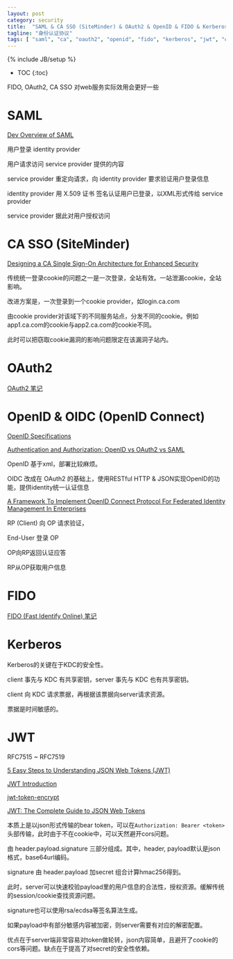 ```yaml
---
layout: post
category: security
title:  "SAML & CA SSO (SiteMinder) & OAuth2 & OpenID & FIDO & Kerberos & JWT & OIDC(OpenID Connect)"
tagline: "身份认证协议"
tags: [ "saml", "ca", "oauth2", "openid", "fido", "kerberos", "jwt", "oidc" ] 
---
```

{% include JB/setup %}

* TOC
{:toc}

FIDO, OAuth2, CA SSO 对web服务实际效用会更好一些

# SAML

[Dev Overview of SAML](https://developers.onelogin.com/saml)

用户登录 identity provider

用户请求访问 service provider 提供的内容

service provider 重定向请求，向 identity provider 要求验证用户登录信息

identity provider 用 X.509 证书 签名认证用户已登录，以XML形式传给 service provider

service provider 据此对用户授权访问

# CA SSO (SiteMinder)

[Designing a CA Single Sign-On Architecture for Enhanced Security](https://acclaimconsulting.com/wp-content/uploads/2015/02/designing-a-ca-sso-architecture-for-enhanced-security.pdf)

传统统一登录cookie的问题之一是一次登录，全站有效。一站泄漏cookie，全站影响。

改进方案是，一次登录到一个cookie provider，如login.ca.com

由cookie provider对该域下的不同服务站点，分发不同的cookie。例如app1.ca.com的cookie与app2.ca.com的cookie不同。

此时可以把窃取cookie漏洞的影响问题限定在该漏洞子站内。

# OAuth2 

[OAuth2 笔记](https://abbypan.github.io/2016/06/03/oauth2)

# OpenID & OIDC (OpenID Connect)

[OpenID Specifications](http://openid.net/developers/specs/)

[Authentication and Authorization: OpenID vs OAuth2 vs SAML](https://spin.atomicobject.com/2016/05/30/openid-oauth-saml/)

OpenID 基于xml，部署比较麻烦。

OIDC 改成在 OAuth2 的基础上，使用RESTful HTTP & JSON实现OpenID的功能，提供identity统一认证信息

[A Framework To Implement OpenID Connect Protocol For Federated Identity Management In Enterprises](http://www.diva-portal.org/smash/get/diva2:1121361/FULLTEXT01.pdf)

RP (Client) 向 OP 请求验证，

End-User 登录 OP

OP向RP返回认证应答

RP从OP获取用户信息

# FIDO

[FIDO (Fast Identify Online) 笔记](https://abbypan.github.io/2015/11/15/fido-pay)

# Kerberos

Kerberos的关键在于KDC的安全性。

client 事先与 KDC 有共享密钥，server 事先与 KDC 也有共享密钥。

client 向 KDC 请求票据，再根据该票据向server请求资源。

票据是时间敏感的。

# JWT

RFC7515 ~ RFC7519

[5 Easy Steps to Understanding JSON Web Tokens (JWT)](https://medium.com/vandium-software/5-easy-steps-to-understanding-json-web-tokens-jwt-1164c0adfcec)

[JWT Introduction](https://jwt.io/introduction/)

[jwt-token-encrypt](https://www.npmjs.com/package/jwt-token-encrypt)

[JWT: The Complete Guide to JSON Web Tokens](https://blog.angular-university.io/angular-jwt/)

本质上是以json形式传输的bear token，可以在``Authorization: Bearer <token>``头部传输，此时由于不在cookie中，可以天然避开cors问题。

由 header.payload.signature 三部分组成。其中，header, payload默认是json格式，base64url编码。

signature 由 header.payload 加secret 组合计算hmac256得到。

此时，server可以快速校验payload里的用户信息的合法性，授权资源。缓解传统的session/cookie查找资源问题。

signature也可以使用rsa/ecdsa等签名算法生成。

如果payload中有部分敏感内容被加密，则server需要有对应的解密配置。

优点在于server端非常容易对token做轮转，json内容简单，且避开了cookie的cors等问题。缺点在于提高了对secret的安全性依赖。

